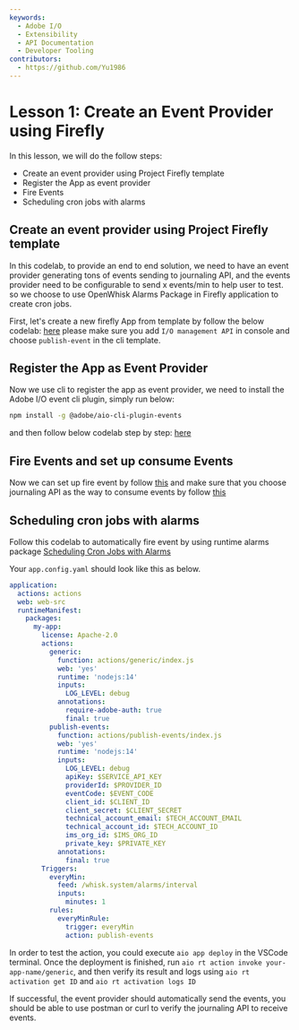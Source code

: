 ```yaml
---
keywords:
  - Adobe I/O
  - Extensibility
  - API Documentation
  - Developer Tooling
contributors:
  - https://github.com/Yu1986
---
```


# Lesson 1: Create an Event Provider using Firefly

In this lesson, we will do the follow steps:
- Create an event provider using Project Firefly template
- Register the App as event provider 
- Fire Events
- Scheduling cron jobs with alarms

## Create an event provider using Project Firefly template
In this codelab, to provide an end to end solution, we need to have an event provider generating tons of events sending to journaling API, and the events provider need to be configurable to send x events/min to help user to test. so we choose to use OpenWhisk Alarms Package in Firefly application to create 
cron jobs. 

First, let's create a new firefly App from template by follow the below codelab:
[here](../event-driven/lesson1.md)
please make sure you add `I/O management API` in console and choose `publish-event` in the cli template. 


## Register the App as Event Provider
Now we use cli to register the app as event provider, we need to install the Adobe I/O event cli plugin, simply run below:
```bash
npm install -g @adobe/aio-cli-plugin-events
``` 
and then follow below codelab step by step:
[here](../event-driven/lesson2.md)

## Fire Events and set up consume Events 
Now we can set up fire event by follow [this](../event-driven/index.md) and make sure that you choose journaling API as the way to consume events by follow [this](https://adobeio-codelabs-custom-events-adobedocs.project-helix.page/?src=/lessons/lesson4.html)

## Scheduling cron jobs with alarms
Follow this codelab to automatically fire event by using runtime alarms package [Scheduling Cron Jobs with Alarms](../cron-jobs/index.md)

Your `app.config.yaml` should look like this as below.
```yaml
application:
  actions: actions
  web: web-src
  runtimeManifest:
    packages:
      my-app:
        license: Apache-2.0
        actions:
          generic:
            function: actions/generic/index.js
            web: 'yes'
            runtime: 'nodejs:14'
            inputs:
              LOG_LEVEL: debug
            annotations:
              require-adobe-auth: true
              final: true
          publish-events:
            function: actions/publish-events/index.js
            web: 'yes'
            runtime: 'nodejs:14'
            inputs:
              LOG_LEVEL: debug
              apiKey: $SERVICE_API_KEY
              providerId: $PROVIDER_ID
              eventCode: $EVENT_CODE
              client_id: $CLIENT_ID
              client_secret: $CLIENT_SECRET
              technical_account_email: $TECH_ACCOUNT_EMAIL
              technical_account_id: $TECH_ACCOUNT_ID
              ims_org_id: $IMS_ORG_ID
              private_key: $PRIVATE_KEY
            annotations:
              final: true
        Triggers:
          everyMin:
            feed: /whisk.system/alarms/interval
            inputs:
              minutes: 1
          rules:
            everyMinRule:
              trigger: everyMin
              action: publish-events
```

In order to test the action, you could execute `aio app deploy` in the VSCode terminal. Once the deployment is finished, run `aio rt action invoke your-app-name/generic`, and then verify its result and logs using `aio rt activation get ID` and `aio rt activation logs ID`

If successful, the event provider should automatically send the events, you should be able to use postman or curl to verify the journaling API to receive events. 

